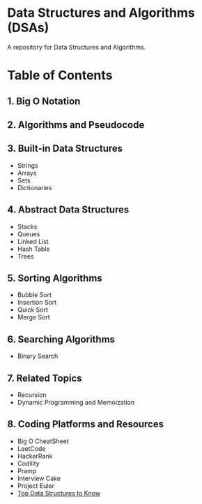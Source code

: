 # Data Structures and Algorithms (DSAs)

A repository for Data Structures and Algorithms. 

# Table of Contents 

## 1. Big O Notation 

## 2. Algorithms and Pseudocode 

## 3. Built-in Data Structures
 <ul>
  <li>Strings</li>
  <li>Arrays</li>
  <li>Sets</li>
  <li>Dictionaries</li>
</ul>
      

## 4. Abstract Data Structures
 <ul>
  <li>Stacks</li>
  <li>Queues</li>
  <li>Linked List</li>
  <li>Hash Table</li>
  <li>Trees</li>
</ul>

## 5. Sorting Algorithms
 <ul>
  <li>Bubble Sort</li>
  <li>Insertion Sort</li>
  <li>Quick Sort</li>
  <li>Merge Sort</li>
</ul>


## 6. Searching Algorithms
 <ul>
  <li>Binary Search</li>
</ul>

## 7. Related Topics 
 <ul>
  <li>Recursion</li>
  <li>Dynamic Programming and Memoization</li>
</ul>

## 8. Coding Platforms and Resources
 <ul>
  <li>Big O CheatSheet</li>
  <li>LeetCode</li>
  <li>HackerRank</li>
  <li>Codility</li>
  <li>Pramp</li>
  <li>Interview Cake</li>
  <li>Project Euler</li>
  <li><a href="https://www.freecodecamp.org/news/the-top-data-structures-you-should-know-for-your-next-coding-interview-36af0831f5e3/">Top Data Structures to Know</a></li>

</ul>

      
